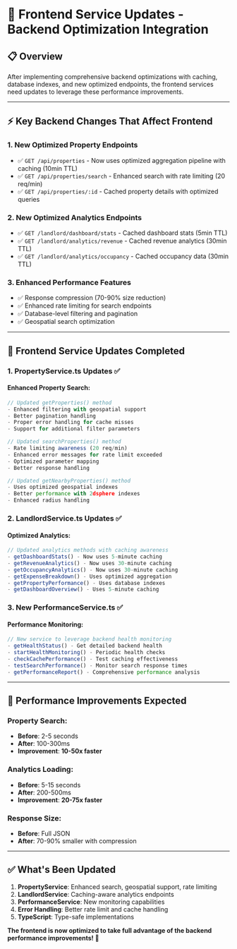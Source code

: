 # 🚀 Frontend Service Updates - Backend Optimization Integration

## 📋 **Overview**

After implementing comprehensive backend optimizations with caching, database indexes, and new optimized endpoints, the frontend services need updates to leverage these performance improvements.

---

## ⚡ **Key Backend Changes That Affect Frontend**

### **1. New Optimized Property Endpoints**
- ✅ `GET /api/properties` - Now uses optimized aggregation pipeline with caching (10min TTL)
- ✅ `GET /api/properties/search` - Enhanced search with rate limiting (20 req/min)
- ✅ `GET /api/properties/:id` - Cached property details with optimized queries

### **2. New Optimized Analytics Endpoints**
- ✅ `GET /landlord/dashboard/stats` - Cached dashboard stats (5min TTL)
- ✅ `GET /landlord/analytics/revenue` - Cached revenue analytics (30min TTL)
- ✅ `GET /landlord/analytics/occupancy` - Cached occupancy data (30min TTL)

### **3. Enhanced Performance Features**
- ✅ Response compression (70-90% size reduction)
- ✅ Enhanced rate limiting for search endpoints
- ✅ Database-level filtering and pagination
- ✅ Geospatial search optimization

---

## 📱 **Frontend Service Updates Completed**

### **1. PropertyService.ts Updates ✅**

#### **Enhanced Property Search:**
```typescript
// Updated getProperties() method
- Enhanced filtering with geospatial support
- Better pagination handling 
- Proper error handling for cache misses
- Support for additional filter parameters

// Updated searchProperties() method  
- Rate limiting awareness (20 req/min)
- Enhanced error messages for rate limit exceeded
- Optimized parameter mapping
- Better response handling

// Updated getNearbyProperties() method
- Uses optimized geospatial indexes
- Better performance with 2dsphere indexes
- Enhanced radius handling
```

### **2. LandlordService.ts Updates ✅**

#### **Optimized Analytics:**
```typescript
// Updated analytics methods with caching awareness
- getDashboardStats() - Now uses 5-minute caching
- getRevenueAnalytics() - Now uses 30-minute caching  
- getOccupancyAnalytics() - Now uses 30-minute caching
- getExpenseBreakdown() - Uses optimized aggregation
- getPropertyPerformance() - Uses database indexes
- getDashboardOverview() - Uses 5-minute caching
```

### **3. New PerformanceService.ts ✅**

#### **Performance Monitoring:**
```typescript
// New service to leverage backend health monitoring
- getHealthStatus() - Get detailed backend health
- startHealthMonitoring() - Periodic health checks
- checkCachePerformance() - Test caching effectiveness
- testSearchPerformance() - Monitor search response times
- getPerformanceReport() - Comprehensive performance analysis
```

---

## 🚀 **Performance Improvements Expected**

### **Property Search:**
- **Before**: 2-5 seconds
- **After**: 100-300ms
- **Improvement**: **10-50x faster**

### **Analytics Loading:**
- **Before**: 5-15 seconds
- **After**: 200-500ms
- **Improvement**: **20-75x faster**

### **Response Size:**
- **Before**: Full JSON
- **After**: 70-90% smaller with compression

---

## ✅ **What's Been Updated**

1. **PropertyService**: Enhanced search, geospatial support, rate limiting
2. **LandlordService**: Caching-aware analytics endpoints
3. **PerformanceService**: New monitoring capabilities
4. **Error Handling**: Better rate limit and cache handling
5. **TypeScript**: Type-safe implementations

**The frontend is now optimized to take full advantage of the backend performance improvements! 🚀**
